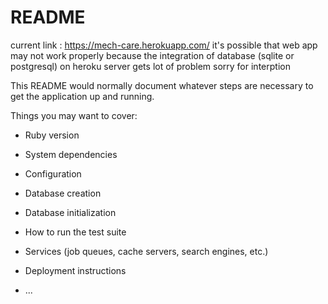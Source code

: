 # README


current link : https://mech-care.herokuapp.com/
it's possible that web app may not work properly because the integration of database (sqlite or postgresql) on heroku server gets lot of problem sorry for interption



This README would normally document whatever steps are necessary to get the
application up and running.

Things you may want to cover:

* Ruby version

* System dependencies

* Configuration

* Database creation

* Database initialization

* How to run the test suite

* Services (job queues, cache servers, search engines, etc.)

* Deployment instructions

* ...
